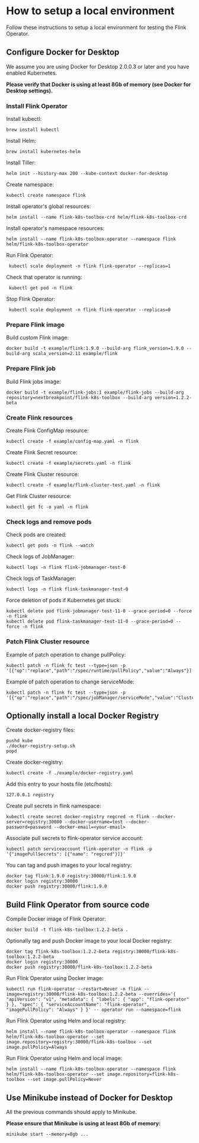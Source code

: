# How to setup a local environment   

Follow these instructions to setup a local environment for testing the Flink Operator.



## Configure Docker for Desktop   

We assume you are using Docker for Desktop 2.0.0.3 or later and you have enabled Kubernetes.

**Please verify that Docker is using at least 8Gb of memory (see Docker for Desktop settings).**

### Install Flink Operator    

Install kubectl:

    brew install kubectl

Install Helm:

    brew install kubernetes-helm

Install Tiller:

    helm init --history-max 200 --kube-context docker-for-desktop

Create namespace:

    kubectl create namespace flink

Install operator's global resources:

    helm install --name flink-k8s-toolbox-crd helm/flink-k8s-toolbox-crd

Install operator's namespace resources:

    helm install --name flink-k8s-toolbox-operator --namespace flink helm/flink-k8s-toolbox-operator

Run Flink Operator:

     kubectl scale deployment -n flink flink-operator --replicas=1

Check that operator is running:

     kubectl get pod -n flink

Stop Flink Operator:

     kubectl scale deployment -n flink flink-operator --replicas=0

### Prepare Flink image    

Build custom Flink image:

    docker build -t example/flink:1.9.0 --build-arg flink_version=1.9.0 --build-arg scala_version=2.11 example/flink

### Prepare Flink job    

Build Flink jobs image:

    docker build -t example/flink-jobs:1 example/flink-jobs --build-arg repository=nextbreakpoint/flink-k8s-toolbox --build-arg version=1.2.2-beta

### Create Flink resources    

Create Flink ConfigMap resource:

    kubectl create -f example/config-map.yaml -n flink

Create Flink Secret resource:

    kubectl create -f example/secrets.yaml -n flink

Create Flink Cluster resource:

    kubectl create -f example/flink-cluster-test.yaml -n flink

Get Flink Cluster resource:

    kubectl get fc -o yaml -n flink

### Check logs and remove pods     

Check pods are created:

    kubectl get pods -n flink --watch

Check logs of JobManager:

    kubectl logs -n flink flink-jobmanager-test-0

Check logs of TaskManager:

    kubectl logs -n flink flink-taskmanager-test-0

Force deletion of pods if Kubernetes get stuck:

    kubectl delete pod flink-jobmanager-test-11-0 --grace-period=0 --force -n flink
    kubectl delete pod flink-taskmanager-test-11-0 --grace-period=0 --force -n flink

### Patch Flink Cluster resource     

Example of patch operation to change pullPolicy:

    kubectl patch -n flink fc test --type=json -p '[{"op":"replace","path":"/spec/runtime/pullPolicy","value":"Always"}]'

Example of patch operation to change serviceMode:

    kubectl patch -n flink fc test --type=json -p '[{"op":"replace","path":"/spec/jobManager/serviceMode","value":"ClusterIP"}]'


## Optionally install a local Docker Registry

Create docker-registry files:

    pushd kube
    ./docker-registry-setup.sh
    popd

Create docker-registry:

    kubectl create -f ./example/docker-registry.yaml

Add this entry to your hosts file (etc/hosts):

    127.0.0.1 registry

Create pull secrets in flink namespace:

    kubectl create secret docker-registry regcred -n flink --docker-server=registry:30000 --docker-username=test --docker-password=password --docker-email=<your-email>

Associate pull secrets to flink-operator service account:

    kubectl patch serviceaccount flink-operator -n flink -p '{"imagePullSecrets": [{"name": "regcred"}]}'

You can tag and push images to your local registry:

    docker tag flink:1.9.0 registry:30000/flink:1.9.0
    docker login registry:30000
    docker push registry:30000/flink:1.9.0



## Build Flink Operator from source code

Compile Docker image of Flink Operator:

    docker build -t flink-k8s-toolbox:1.2.2-beta .

Optionally tag and push Docker image to your local Docker registry:

    docker tag flink-k8s-toolbox:1.2.2-beta registry:30000/flink-k8s-toolbox:1.2.2-beta
    docker login registry:30000
    docker push registry:30000/flink-k8s-toolbox:1.2.2-beta

Run Flink Operator using Docker image:

    kubectl run flink-operator --restart=Never -n flink --image=registry:30000/flink-k8s-toolbox:1.2.2-beta --overrides='{ "apiVersion": "v1", "metadata": { "labels": { "app": "flink-operator" } }, "spec": { "serviceAccountName": "flink-operator", "imagePullPolicy": "Always" } }' -- operator run --namespace=flink

Run Flink Operator using Helm and local registry:

    helm install --name flink-k8s-toolbox-operator --namespace flink helm/flink-k8s-toolbox-operator --set image.repository=registry:30000/flink-k8s-toolbox --set image.pullPolicy=Always

Run Flink Operator using Helm and local image:

    helm install --name flink-k8s-toolbox-operator --namespace flink helm/flink-k8s-toolbox-operator --set image.repository=flink-k8s-toolbox --set image.pullPolicy=Never



## Use Minikube instead of Docker for Desktop

All the previous commands should apply to Minikube.

**Please ensure that Minikube is using at least 8Gb of memory:**

    minikube start --memory=8gb ...
